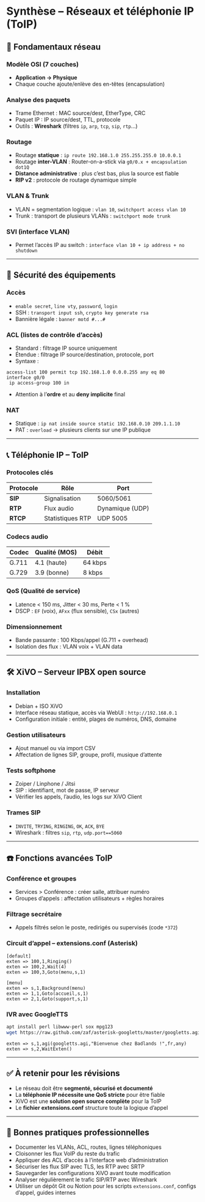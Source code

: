 # Synthèse – Réseaux et téléphonie IP (ToIP)
## 🧱 Fondamentaux réseau

### Modèle OSI (7 couches)

- **Application → Physique**
- Chaque couche ajoute/enlève des en-têtes (encapsulation)

### Analyse des paquets

- Trame Ethernet : MAC source/dest, EtherType, CRC
- Paquet IP : IP source/dest, TTL, protocole
- Outils : **Wireshark** (filtres `ip`, `arp`, `tcp`, `sip`, `rtp`…)

### Routage

- Routage **statique** : `ip route 192.168.1.0 255.255.255.0 10.0.0.1`
- Routage **inter-VLAN** : Router-on-a-stick via `g0/0.x + encapsulation dot1Q`
- **Distance administrative** : plus c’est bas, plus la source est fiable
- **RIP v2** : protocole de routage dynamique simple

### VLAN & Trunk

- VLAN = segmentation logique : `vlan 10`, `switchport access vlan 10`
- Trunk : transport de plusieurs VLANs : `switchport mode trunk`

### SVI (interface VLAN)

- Permet l’accès IP au switch : `interface vlan 10 + ip address + no shutdown`

---

## 🔐 Sécurité des équipements

### Accès

- `enable secret`, `line vty`, `password`, `login`
- SSH : `transport input ssh`, `crypto key generate rsa`
- Bannière légale : `banner motd #...#`

### ACL (listes de contrôle d’accès)

- Standard : filtrage IP source uniquement
- Étendue : filtrage IP source/destination, protocole, port
- Syntaxe :

```shell
access-list 100 permit tcp 192.168.1.0 0.0.0.255 any eq 80
interface g0/0
 ip access-group 100 in
```

- Attention à l’**ordre** et au **deny implicite** final

### NAT

- Statique : `ip nat inside source static 192.168.0.10 209.1.1.10`
- PAT : `overload` → plusieurs clients sur une IP publique

---

## 📞 Téléphonie IP – ToIP

### Protocoles clés

|Protocole|Rôle|Port|
|---|---|---|
|**SIP**|Signalisation|5060/5061|
|**RTP**|Flux audio|Dynamique (UDP)|
|**RTCP**|Statistiques RTP|UDP 5005|

### Codecs audio

|Codec|Qualité (MOS)|Débit|
|---|---|---|
|G.711|4.1 (haute)|64 kbps|
|G.729|3.9 (bonne)|8 kbps|

### QoS (Qualité de service)

- Latence < 150 ms, Jitter < 30 ms, Perte < 1 %
- DSCP : `EF` (voix), `AFxx` (flux sensible), `CSx` (autres)

### Dimensionnement

- Bande passante : 100 Kbps/appel (G.711 + overhead)
- Isolation des flux : VLAN voix + VLAN data

---

## 🛠️ XiVO – Serveur IPBX open source

### Installation

- Debian + ISO XiVO
- Interface réseau statique, accès via WebUI : `http://192.168.0.1`
- Configuration initiale : entité, plages de numéros, DNS, domaine

### Gestion utilisateurs

- Ajout manuel ou via import CSV
- Affectation de lignes SIP, groupe, profil, musique d’attente

### Tests softphone

- Zoiper / Linphone / Jitsi
- SIP : identifiant, mot de passe, IP serveur
- Vérifier les appels, l’audio, les logs sur XiVO Client

### Trames SIP

- `INVITE`, `TRYING`, `RINGING`, `OK`, `ACK`, `BYE`
- Wireshark : filtres `sip`, `rtp`, `udp.port==5060`

---

## ☎️ Fonctions avancées ToIP

### Conférence et groupes

- Services > Conférence : créer salle, attribuer numéro
- Groupes d’appels : affectation utilisateurs + règles horaires

### Filtrage secrétaire

- Appels filtrés selon le poste, redirigés ou supervisés (code `*372`)

### Circuit d’appel – extensions.conf (Asterisk)

```asterisk
[default]
exten => 100,1,Ringing()
exten => 100,2,Wait(4)
exten => 100,3,Goto(menu,s,1)

[menu]
exten => s,1,Background(menu)
exten => 1,1,Goto(accueil,s,1)
exten => 2,1,Goto(support,s,1)
```

### IVR avec GoogleTTS

```bash
apt install perl libwww-perl sox mpg123
wget https://raw.github.com/zaf/asterisk-googletts/master/googletts.agi
```

```asterisk
exten => s,1,agi(googletts.agi,"Bienvenue chez Badlands !",fr,any)
exten => s,2,WaitExten()
```

---

## ✅ À retenir pour les révisions

- Le réseau doit être **segmenté, sécurisé et documenté**
- La **téléphonie IP nécessite une QoS stricte** pour être fiable
- XiVO est une **solution open source complète** pour la ToIP
- Le **fichier extensions.conf** structure toute la logique d’appel

---

## 📌 Bonnes pratiques professionnelles

- Documenter les VLANs, ACL, routes, lignes téléphoniques
- Cloisonner les flux VoIP du reste du trafic
- Appliquer des ACL d’accès à l’interface web d’administration
- Sécuriser les flux SIP avec TLS, les RTP avec SRTP
- Sauvegarder les configurations XiVO avant toute modification
- Analyser régulièrement le trafic SIP/RTP avec Wireshark
- Utiliser un dépôt Git ou Notion pour les scripts `extensions.conf`, configs d’appel, guides internes